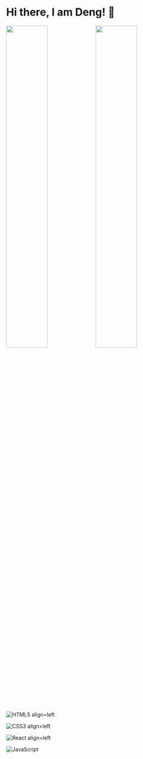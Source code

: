 # Hi there, I am Deng! 👋

<img align="left" width="47%" src="https://github-readme-stats.vercel.app/api?username=deng0004&show_icons=true&theme=radical"/>

<img align="left" width="47%" src="https://github-readme-stats.vercel.app/api/top-langs/?username=deng0004&layout=compact"/>


![HTML5 align=left](https://img.shields.io/badge/html5-%23E34F26.svg?style=for-the-badge&logo=html5&logoColor=white)

![CSS3 align=left](https://img.shields.io/badge/css3-%231572B6.svg?style=for-the-badge&logo=css3&logoColor=white)

![React align=left](https://img.shields.io/badge/react-%2320232a.svg?style=for-the-badge&logo=react&logoColor=%2361DAFB)

<img align=left alt="JavaScript" src="https://img.shields.io/badge/javascript-%23323330.svg?style=for-the-badge&logo=javascript&logoColor=%23F7DF1E"/>







<!--Below are the link from youtube-->
<!-- youtube link: https://www.youtube.com/watch?v=pOCbKhoVirA -->
<!--
Markdown badges: https://github.com/Ileriayo/markdown-badges
GitHub Readme stats: https://github.com/anuraghazra/github-readme-stats
Blog post workflow: https://github.com/gautamkrishnar/blog-post-workflow
 -->
